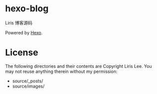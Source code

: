 # hexo-blog
Liris 博客源码

Powered by [Hexo](https://hexo.io/).

License
=======
The following directories and their contents are Copyright Liris Lee. You may not reuse anything therein without my permission:

*   source/_posts/
*   source/images/